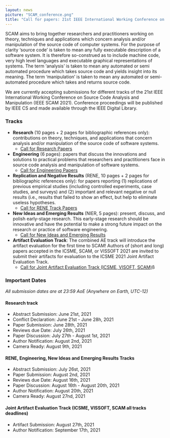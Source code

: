 ```yaml
---
layout: news
picture: "SCAM_conference.png"
title: "Call for papers: 21st IEEE International Working Conference on Source Code Analysis and Manipulation (SCAM)"
---
```


SCAM aims to bring together researchers and practitioners working on theory, techniques and applications which concern analysis and/or manipulation of the source code of computer systems. For the purpose of clarity ‘source code’ is taken to mean any fully executable description of a software system. It is therefore so-construed as to include machine code, very high level languages and executable graphical representations of systems. The term ‘analysis’ is taken to mean any automated or semi automated procedure which takes source code and yields insight into its meaning. The term ‘manipulation’ is taken to mean any automated or semi-automated procedure which takes and returns source code.

We are currently accepting submissions for different tracks of the 21st IEEE International Working Conference on Source Code Analysis and Manipulation (IEEE SCAM 2021). Conference proceedings will be published by IEEE CS and made available through the IEEE Digital Library.

### Tracks
* **Research** (10 pages + 2 pages for bibliographic references only): contributions on theory, techniques, and applications that concern analysis and/or manipulation of the source code of software systems.
	* [Call for Research Papers](http://www.ieee-scam.org/2021/#cfpresearchtrack)
* **Engineering** (6 pages): papers that discuss the innovations and solutions to practical problems that researchers and practitioners face in source code analysis and manipulation of software systems.
	* [Call for Engineering Papers](http://www.ieee-scam.org/2021/#cfpengtrack)
* **Replication and Negative Results** (RENE, 10 pages + 2 pages for bibliographic references only): for papers reporting (1) replications of previous empirical studies (including controlled experiments, case studies, and surveys) and (2) important and relevant negative or null results (i.e., results that failed to show an effect, but help to eliminate useless hypotheses. 
	* [Call for RENE Track Papers](http://www.ieee-scam.org/2021/#cfprenetrack)       
* **New Ideas and Emerging Results** (NIER, 5 pages): present, discuss, and polish early-stage research. This early-stage research should be innovative and have the potential to make a strong future impact on the research or practice of software engineering.
	* [Call for New Ideas and Emerging Results](http://www.ieee-scam.org/2021/#cfpniertrack)
* **Artifact Evaluation Track**: The combined AE track will introduce the artifact evaluation for the first time to SCAM! Authors of (short and long) papers accepted in the ICSME, SCAM, or VISSOFT 2021 are invited to submit their artifacts for evaluation to the ICSME 2021 Joint Artifact Evaluation Track.
	* [Call for Joint Artifact Evaluation Track (ICSME, VISOFT, SCAM)](http://www.ieee-scam.org/2021/#cfpaetrack)ß

### Important Dates

*All submission dates are at 23:59 AoE (Anywhere on Earth, UTC-12)*

#### Research track

* Abstract Submission: June 21st, 2021
* Conflict Declaration: June 21st - June 28h, 2021
* Paper Submission: June 28th, 2021
* Reviews due Date: July 26th, 2021
* Paper Discussion: July 27th - August 1st, 2021
* Author Notification: August 2nd, 2021
* Camera Ready: August 9th, 2021

#### RENE, Engineering, New Ideas and Emerging Results Tracks
* Abstract Submission: July 26st, 2021
* Paper Submission: August 2nd, 2021
* Reviews due Date: August 16th, 2021
* Paper Discussion: August 16th - August 20th, 2021
* Author Notification: August 20th, 2021
* Camera Ready: August 27nd, 2021

#### Joint Artifact Evaluation Track (ICSME, VISSOFT, SCAM all tracks deadlines)
* Artifact Submission: August 27th, 2021
* Author Notification: September 17th, 2021
